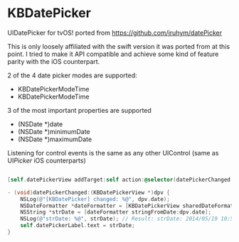 # KBDatePicker
UIDatePicker for tvOS! ported from https://github.com/jruhym/datePicker

This is only loosely affiliated with the swift version it was ported from at this point. I tried to make it API compatible and achieve some kind of feature parity with the iOS counterpart.

2 of the 4 date picker modes are supported:

- KBDatePickerModeTime
- KBDatePickerModeTime

3 of the most important properties are supported

- (NSDate *)date
- (NSDate *)minimumDate
- (NSDate *)maximumDate

Listening for control events is the same as any other UIControl (same as UI*Picker* iOS counterparts)

```Objective-C

[self.datePickerView addTarget:self action:@selector(datePickerChanged:) forControlEvents:UIControlEventValueChanged];

- (void)datePickerChanged:(KBDatePickerView *)dpv {
    NSLog(@"[KBDatePicker] changed: %@", dpv.date);
    NSDateFormatter *dateFormatter = [KBDatePickerView sharedDateFormatter];
    NSString *strDate = [dateFormatter stringFromDate:dpv.date];
    NSLog(@"strDate: %@", strDate); // Result: strDate: 2014/05/19 10:51:50
    self.datePickerLabel.text = strDate;
}
```

